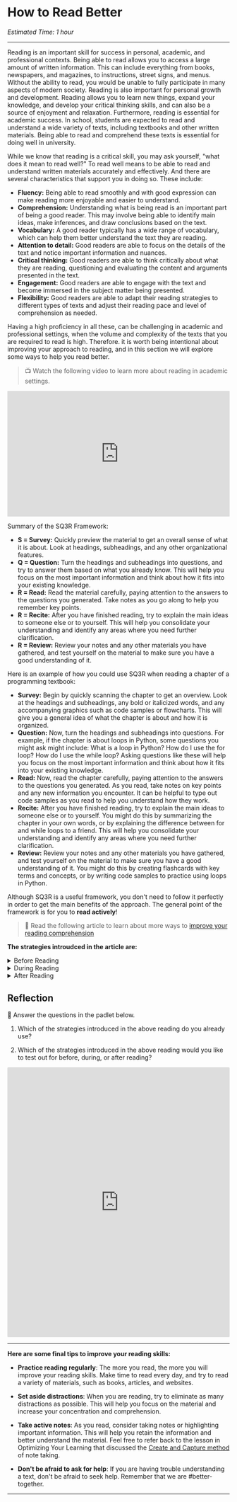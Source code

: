 # How to Read Better

*Estimated Time: 1 hour*

---

Reading is an important skill for success in personal, academic, and professional contexts. Being able to read allows you to access a large amount of written information. This can include everything from books, newspapers, and magazines, to instructions, street signs, and menus. Without the ability to read, you would be unable to fully participate in many aspects of modern society. Reading is also important for personal growth and development. Reading allows you to learn new things, expand your knowledge, and develop your critical thinking skills, and can also be a source of enjoyment and relaxation. Furthermore, reading is essential for academic success. In school, students are expected to read and understand a wide variety of texts, including textbooks and other written materials. Being able to read and comprehend these texts is essential for doing well in university. 

While we know that reading is a critical skill, you may ask yourself, "what does it mean to read well?" To read well means to be able to read and understand written materials accurately and effectively. And there are several characteristics that support you in doing so. These include: 

- **Fluency:** Being able to read smoothly and with good expression can make reading more enjoyable and easier to understand.
- **Comprehension:** Understanding what is being read is an important part of being a good reader. This may involve being able to identify main ideas, make inferences, and draw conclusions based on the text.
- **Vocabulary:** A good reader typically has a wide range of vocabulary, which can help them better understand the text they are reading.
- **Attention to detail:** Good readers are able to focus on the details of the text and notice important information and nuances.
- **Critical thinking:** Good readers are able to think critically about what they are reading, questioning and evaluating the content and arguments presented in the text.
- **Engagement:** Good readers are able to engage with the text and become immersed in the subject matter being presented.
- **Flexibility:** Good readers are able to adapt their reading strategies to different types of texts and adjust their reading pace and level of comprehension as needed.

Having a high proficiency in all these, can be challenging in academic and professional settings, when the volume and complexity of the texts that you are required to read is high. Therefore. it is worth being intentional about improving your approach to reading, and in this section we will explore some ways to help you read better. 


> 📺 Watch the following video to learn more about reading in academic settings.

<div style="position: relative; padding-bottom: 56.25%; height: 0;"><iframe src="https://www.youtube.com/embed/WAIUkjsZ5xQ" title="YouTube video player" frameborder="0" allow="accelerometer; autoplay; clipboard-write; encrypted-media; gyroscope; picture-in-picture" allowfullscreen style="position: absolute; top: 0; left: 0; width: 100%; height: 100%;"></iframe></div>

Summary of the SQ3R Framework:

- **S = Survey:** Quickly preview the material to get an overall sense of what it is about. Look at headings, subheadings, and any other organizational features.
- **Q = Question:** Turn the headings and subheadings into questions, and try to answer them based on what you already know. This will help you focus on the most important information and think about how it fits into your existing knowledge.
- **R = Read:** Read the material carefully, paying attention to the answers to the questions you generated. Take notes as you go along to help you remember key points.
- **R = Recite:** After you have finished reading, try to explain the main ideas to someone else or to yourself. This will help you consolidate your understanding and identify any areas where you need further clarification.
- **R = Review:** Review your notes and any other materials you have gathered, and test yourself on the material to make sure you have a good understanding of it.

<aside>

Here is an example of how you could use SQ3R when reading a chapter of a programming textbook:
  
- **Survey:** Begin by quickly scanning the chapter to get an overview. Look at the headings and subheadings, any bold or italicized words, and any accompanying graphics such as code samples or flowcharts. This will give you a general idea of what the chapter is about and how it is organized.
- **Question:** Now, turn the headings and subheadings into questions. For example, if the chapter is about loops in Python, some questions you might ask might include: What is a loop in Python? How do I use the for loop? How do I use the while loop? Asking questions like these will help you focus on the most important information and think about how it fits into your existing knowledge.
- **Read:** Now, read the chapter carefully, paying attention to the answers to the questions you generated. As you read, take notes on key points and any new information you encounter. It can be helpful to type out code samples as you read to help you understand how they work.
- **Recite:** After you have finished reading, try to explain the main ideas to someone else or to yourself. You might do this by summarizing the chapter in your own words, or by explaining the difference between for and while loops to a friend. This will help you consolidate your understanding and identify any areas where you need further clarification.
- **Review:** Review your notes and any other materials you have gathered, and test yourself on the material to make sure you have a good understanding of it. You might do this by creating flashcards with key terms and concepts, or by writing code samples to practice using loops in Python.

</aside>

Although SQ3R is a useful framework, you don't need to follow it perfectly in order to get the main benefits of the approach. The general point of the framework is for you to **read actively**!

> 📖 Read the following article to learn about more ways to [improve your reading comprehension](https://learningcenter.unc.edu/tips-and-tools/reading-comprehension-tips/)

**The strategies introudced in the article are:**

<details>
  <summary> Before Reading </summary>
  
  - Know your purpose
  - Integrate prior knowledge
  - Preview the text
  - Plan to break your reading into manageable chunks
  - Decide whether and how to read from a screen
</details>

<details>
  <summary> During Reading </summary>
  
  - Self-monitor
  - Annotate
  - Summarize
  - Ask hard questions
</details>

<details>
  <summary> After Reading </summary>
 
  - Check in with yourself
  - Show what you know
  - Investigate further
  - Self-test
</details>


## Reflection

<aside>
  
💬 Answer the questions in the padlet below.

1) Which of the strategies introduced in the above reading do you already use?

2) Which of the strategies introduced in the above reading would you like to test out for before, during, or after reading?

</aside>

<div style="border:1px solid rgba(0,0,0,0.1);border-radius:2px;box-sizing:border-box;overflow:hidden;position:relative;width:100%;background:#F4F4F4"><iframe src="https://padlet.com/curriculumpad/2rrnerjkpa7nxudj" frameborder="0" allow="camera;microphone;geolocation" style="width:100%;height:608px;display:block;padding:0;margin:0"></iframe></div>

---

**Here are some final tips to improve your reading skills:**

- **Practice reading regularly**: The more you read, the more you will improve your reading skills. Make time to read every day, and try to read a variety of materials, such as books, articles, and websites.

- **Set aside distractions**: When you are reading, try to eliminate as many distractions as possible. This will help you focus on the material and increase your concentration and comprehension.

- **Take active notes**: As you read, consider taking notes or highlighting important information. This will help you retain the information and better understand the material. Feel free to refer back to the lesson in Optimizing Your Learning that discussed the [Create and Capture method](https://optimizing-your-learning.vercel.app/optimizing-your-learning/building-your-learning-toolkit/learning-strategies-while-learning.html) of note taking. 

- **Don't be afraid to ask for help**: If you are having trouble understanding a text, don't be afraid to seek help. Remember that we are #better-together.

---
